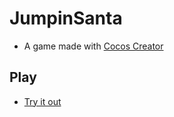 # JumpinSanta
* A game made with [Cocos Creator](http://www.cocos2d-x.org/)

## Play
* [Try it out](https://jumpinsanta.000webhostapp.com/)
